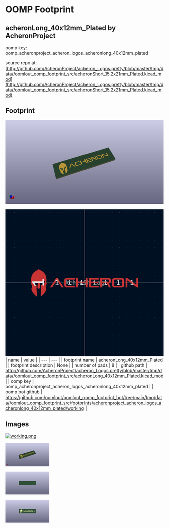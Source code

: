 # OOMP Footprint  
## acheronLong_40x12mm_Plated  by AcheronProject  
  
oomp key: oomp_acheronproject_acheron_logos_acheronlong_40x12mm_plated  
  
source repo at: [http://github.com/AcheronProject/acheron_Logos.pretty/blob/master/tmp/data//oomlout_oomp_footprint_src/acheronShort_15.2x21mm_Plated.kicad_mod](http://github.com/AcheronProject/acheron_Logos.pretty/blob/master/tmp/data//oomlout_oomp_footprint_src/acheronShort_15.2x21mm_Plated.kicad_mod)  
## Footprint  
  
[![working_kicad_pcb_3d.png](working_kicad_pcb_3d_600.png)](working_kicad_pcb_3d.png)  
  
[![working.png](working_600.png)](working.png)  
| name | value | 
| --- | --- | 
| footprint name | acheronLong_40x12mm_Plated | 
| footprint description | None | 
| number of pads | 8 | 
| github path | http://github.com/AcheronProject/acheron_Logos.pretty/blob/master/tmp/data//oomlout_oomp_footprint_src/acheronLong_40x12mm_Plated.kicad_mod | 
| oomp key | oomp_acheronproject_acheron_logos_acheronlong_40x12mm_plated | 
| oomp bot github | https://github.com/oomlout/oomlout_oomp_footprint_bot/tree/main/tmp/data//oomlout_oomp_footprint_src/footprints/acheronproject_acheron_logos_acheronlong_40x12mm_plated/working | 
## Images  
  
[![working.png](working_140.png)](working.png)  
  
[![working_kicad_pcb_3d.png](working_kicad_pcb_3d_140.png)](working_kicad_pcb_3d.png)  
  
[![working_kicad_pcb_3d_back.png](working_kicad_pcb_3d_back_140.png)](working_kicad_pcb_3d_back.png)  
  
[![working_kicad_pcb_3d_front.png](working_kicad_pcb_3d_front_140.png)](working_kicad_pcb_3d_front.png)  
